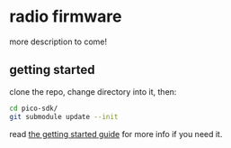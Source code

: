 # radio firmware
more description to come!

## getting started
clone the repo, change directory into it, then:
```bash
cd pico-sdk/
git submodule update --init
```
read [the getting started guide] for more info if you need it.

[the getting started guide]: https://datasheets.raspberrypi.com/pico/getting-started-with-pico.pdf
